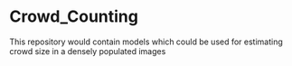 # Crowd_Counting
This repository would contain models which could be used for estimating crowd size in a densely populated images
